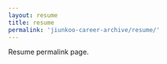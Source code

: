 ```yaml
---
layout: resume
title: resume
permalink: 'jiunkoo-career-archive/resume/'
---
```


Resume permalink page.

